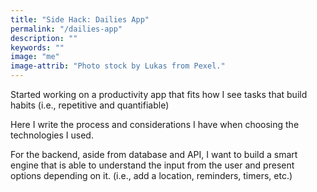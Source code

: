 ```yaml
---
title: "Side Hack: Dailies App"
permalink: "/dailies-app"
description: ""
keywords: ""
image: "me"
image-attrib: "Photo stock by Lukas from Pexel."
---
```

Started working on a productivity app that fits how I see tasks that build habits (i.e., repetitive and quantifiable)

Here I write the process and considerations I have when choosing the technologies I used.<!--more-->

For the backend, aside from database and API, I want to build a smart engine that is able to understand the input from the user and present options depending on it. (i.e., add a location, reminders, timers, etc.)

